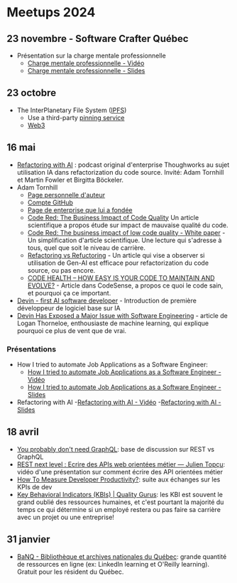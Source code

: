 # Meetups 2024

## 23 novembre - Software Crafter Québec

- Présentation sur la charge mentale professionnelle
  - [Charge mentale professionnelle - Vidéo](#)
  - [Charge mentale professionnelle - Slides](./assets/SoftwareCrafterQuebec/2024-11-23%20-%20Charge%20mental%20-%20Steven%20Nadeau.pdf)


## 23 octobre

- The InterPlanetary File System ([IPFS](https://ipfs.tech/))
  - Use a third-party [pinning service](https://docs.ipfs.tech/how-to/work-with-pinning-services/#use-a-third-party-pinning-service)
  - [Web3](https://en.wikipedia.org/wiki/Web3)

## 16 mai

- [Refactoring with AI](https://www.thoughtworks.com/en-ca/insights/podcasts/technology-podcasts/refactoring-with-ai#Transcript) : podcast original d'enterprise Thoughworks au sujet utilisation IA dans refactorization du code source. Invité: Adam Tornhill et Martin Fowler et Birgitta Böckeler.
- Adam Tornhill
  - [Page personnelle d'auteur](https://www.adamtornhill.com/)
  - [Compte GitHub](https://github.com/adamtornhill)
  - [Page de enterprise que lui a fondée](https://codescene.com)
  - [Code Red: The Business Impact of Code Quality](https://arxiv.org/abs/2203.04374) Un article scientifique a propos étude sur impact de mauvaise qualité du code.
  - [Code Red: The business impact of low code quality - White paper](https://codescene.com/hubfs/web_docs/Business-impact-of-code-quality.pdf) - Un simplification d'article scientifique. Une lecture qui s'adresse à tous, quel que soit le niveau de carrière.
  - [Refactoring vs Refuctoring](https://codescene.com/hubfs/whitepapers/Refactoring-vs-Refuctoring-Advancing-the-state-of-AI-automated-code-improvements.pdf) - Un article qui vise a observer si utilisation de Gen-AI est efficace pour refactorization du code source, ou pas encore.
  - [CODE HEALTH – HOW EASY IS YOUR CODE TO MAINTAIN AND EVOLVE?](https://codescene.io/docs/guides/technical/code-health.html) - Article dans CodeSense, a propos ce quoi le code sain, et pourquoi ça ce important.
- [Devin - first AI software developer](https://www.cognition.ai/introducing-devin) - Introduction de première développeur de logiciel base sur IA
- [Devin Has Exposed a Major Issue with Software Engineering](https://societysbackend.com/p/devin-has-exposed-software-engineers) - article de Logan Thorneloe, enthousiaste de machine learning, qui explique pourquoi ce plus de vent que de vrai.

### Présentations

- How I tried to automate Job Applications as a Software Engineer:
  - [How I tried to automate Job Applications as a Software Engineer - Vidéo](https://www.youtube.com/watch?v=z1vHtbzJSoY)
  - [How I tried to automate Job Applications as a Software Engineer - Slides](./assets/How%20I%20tried%20to%20automate%20Job%20Applications%20as%20a%20Software%20Engineer%20-%20Slides.pdf)
- Refactoring with AI
  -[Refactoring with AI - Vidéo](https://www.youtube.com/watch?v=paWuc9nlTBY)
  -[Refactoring with AI - Slides](./assets/Refactoring%20with%20AI%20-%20Slides.pdf)

## 18 avril

- [You probably don't need GraphQL](https://mxstbr.com/thoughts/graphql/): base de discussion sur REST vs GraphQL
- [REST next level : Ecrire des APIs web orientées métier — Julien Topçu](https://www.youtube.com/watch?v=K2FIhIhKufs): vidéo d'une présentation sur comment écrire des API orientées métier
- [How To Measure Developer Productivity?](https://medium.com/@techworldwithmilan/how-to-measure-developer-productivity-cd2ac5585e99): suite aux échanges sur les KPIs de dev
- [Key Behavioral Indicators (KBIs) | Quality Gurus](https://www.qualitygurus.com/key-behavioral-indicators-kbis/): les KBI est souvent le grand oublié des ressources humaines, et c'est pourtant la majorité du temps ce qui détermine si un employé restera ou pas faire sa carrière avec un projet ou une entreprise!

## 31 janvier

- [BaNQ - Bibliothèque et archives nationales du Québec](https://www.banq.qc.ca/): grande quantité de ressources en ligne (ex: LinkedIn learning et O'Reilly learning). Gratuit pour les résident du Québec.
